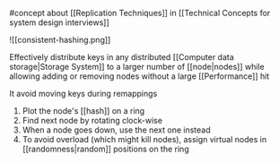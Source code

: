 #concept about [[Replication Techniques]] in [[Technical Concepts for system design interviews]]

![[consistent-hashing.png]]

Effectively distribute keys in any distributed [[Computer data storage|Storage System]] to a larger number of [[node|nodes]] while allowing adding or removing nodes without a large [[Performance]] hit

It avoid moving keys during remappings

1. Plot the node's [[hash]] on a ring
2. Find next node by rotating clock-wise
3. When a node goes down, use the next one instead
4. To avoid overload (which might kill nodes), assign virtual nodes in [[randomness|random]] positions on the ring

